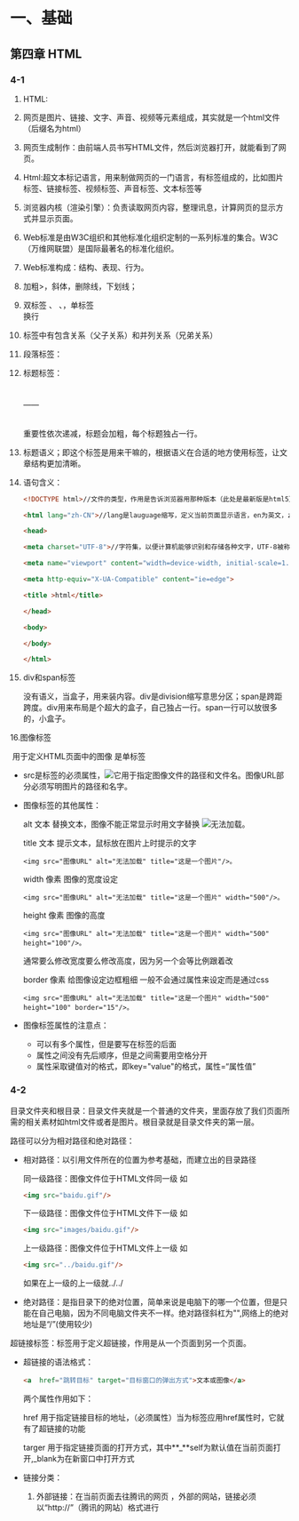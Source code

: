 # 一、基础

## 第四章 HTML

### 4-1

1. HTML:

2. 网页是图片、链接、文字、声音、视频等元素组成，其实就是一个html文件（后缀名为html）

3. 网页生成制作：由前端人员书写HTML文件，然后浏览器打开，就能看到了网页。

4. Html:超文本标记语言，用来制做网页的一门语言，有标签组成的，比如图片标签、链接标签、视频标签、声音标签、文本标签等

5. 浏览器内核（渲染引擎）：负责读取网页内容，整理讯息，计算网页的显示方式并显示页面。

6. Web标准是由W3C组织和其他标准化组织定制的一系列标准的集合。W3C（万维网联盟）是国际最著名的标准化组织。

7. Web标准构成：结构、表现、行为。

8. 加粗<strong></strong>>，斜体<em></em>，删除线<del></del>，下划线<ins></ins>；

9. 双标签<html></html> 、<head></head> 、<body></body>，单标签<br />换行

10. 标签中有包含关系（父子关系）和并列关系（兄弟关系）

11. 段落标签：<p></p>

12. 标题标签：<h1></h1>——<h6></h6>重要性依次递减，标题会加粗，每个标题独占一行。

13. 标题语义；即这个标签是用来干嘛的，根据语义在合适的地方使用标签，让文章结构更加清晰。

14. 语句含义：

    ```html
    <!DOCTYPE html>//文件的类型，作用是告诉浏览器用那种版本（此处是最新版是html5）来显示网页，必须写在第一行，它是文档类型声明标签，不属于html标签。
    
    <html lang="zh-CN">//lang是lauguage缩写，定义当前页面显示语言，en为英文，zh-CN为中文，定义为en也可以写中文，同理zh-CN
    
    <head>
    
    <meta charset="UTF-8">//字符集，以便计算机能够识别和存储各种文字，UTF-8被称作万国码，不写可能引起乱码
    
    <meta name="viewport" content="width=device-width, initial-scale=1.0">
    
    <meta http-equiv="X-UA-Compatible" content="ie=edge">
    
    <title >html</title>
    
    </head>
    
    <body>
    
    </body>
    
    </html>
    ```

15. div和span标签

    没有语义，当盒子，用来装内容。div是division缩写意思分区；span是跨距跨度。div用来布局是个超大的盒子，自己独占一行。span一行可以放很多的，小盒子。

16.图像标签

​     <img />用于定义HTML页面中的图像 <img />是单标签

- src是<img>标签的必须属性，<img src="图像URL"/>它用于指定图像文件的路径和文件名。图像URL部分必须写明图片的路径和名字。

- 图像标签的其他属性：

  alt 文本 替换文本，图像不能正常显示时用文字替换 <img src="图像URL" alt="无法加载"/>。

  title 文本 提示文本，鼠标放在图片上时提示的文字

  `<img src="图像URL" alt="无法加载" title="这是一个图片"/>。`

  width 像素 图像的宽度设定

  `<img src="图像URL" alt="无法加载" title="这是一个图片" width="500"/>。`

  height 像素 图像的高度

  `<img src="图像URL" alt="无法加载" title="这是一个图片" width="500" height="100"/>。`

  通常要么修改宽度要么修改高度，因为另一个会等比例跟着改

  border 像素 给图像设定边框粗细 一般不会通过属性来设定而是通过css

  `<img src="图像URL" alt="无法加载" title="这是一个图片" width="500" height="100" border="15"/>。`

- 图像标签属性的注意点：

  -  可以有多个属性，但是要写在标签的后面
  -  属性之间没有先后顺序，但是之间需要用空格分开
  -  属性采取键值对的格式，即key="value"的格式，属性=“属性值”

### 4-2

目录文件夹和根目录：目录文件夹就是一个普通的文件夹，里面存放了我们页面所需的相关素材如html文件或者是图片。根目录就是目录文件夹的第一层。

路径可以分为相对路径和绝对路径：

- 相对路径：以引用文件所在的位置为参考基础，而建立出的目录路径

  同一级路径：图像文件位于HTML文件同一级 如

  ```html
  <img src="baidu.gif"/>
  ```

  下一级路径：图像文件位于HTML文件下一级 如

  ```html
  <img src="images/baidu.gif"/>
  ```

  上一级路径：图像文件位于HTML文件上一级 如

  ```html
  <img src="../baidu.gif"/>
  ```

  如果在上一级的上一级就../../

- 绝对路径：是指目录下的绝对位置，简单来说是电脑下的哪一个位置，但是只能在自己电脑，因为不同电脑文件夹不一样。绝对路径斜杠为"\",网络上的绝对地址是“/”(使用较少)

超链接标签：<a>标签用于定义超链接，作用是从一个页面到另一个页面。

- 超链接的语法格式：

  ```html
  <a  href="跳转目标" target="目标窗口的弹出方式">文本或图像</a>
  ```

  两个属性作用如下：

  href  用于指定链接目标的地址，（必须属性）当为标签应用href属性时，它就有了超链接的功能

  targer 用于指定链接页面的打开方式，其中**_**self为默认值在当前页面打开,_blank为在新窗口中打开方式

- 链接分类：

  1. 外部链接：在当前页面去往腾讯的网页 ，外部的网站，链接必须以“http://”（腾讯的网站）格式进行

 



 

